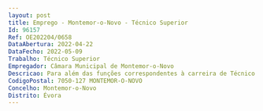 ```yaml
--- 
layout: post
title: Emprego - Montemor-o-Novo - Técnico Superior
Id: 96157
Ref: OE202204/0658
DataAbertura: 2022-04-22
DataFecho: 2022-05-09
Trabalho: Técnico Superior
Empregador: Câmara Municipal de Montemor-o-Novo
Descricao: Para além das funções correspondentes à carreira de Técnico Superior e categoria de Técnico Superior constantes do mapa anexo à LGTFP, compete lhe desempenhar, designadamente, as seguintes funções Funções consultivas, de estudo, planeamento, programação, avaliação e aplicação de métodos e processos de natureza técnica e ou científica, que fundamentam e preparam a decisão, elaborando, autonomamente ou em grupo, pareceres e projetos, com diversos graus de complexidade, e exercidas com responsabilidade e autonomia técnica. A título de exemplo  Domínio dos referenciais legais e normativos sobre alimentação e nutrição (regulamentos, linhas de orientação e valores de referência nutricionais, entre outros)  Estabelecer e implementar procedimentos operacionais de acordo com os referenciais legais e normativos no contexto do serviço de alimentação nos refeitórios escolares Assessorar e validar a conceção e o desenvolvimento de estruturas e infraestruturas relacionadas com circuitos de produção e fornecimento de refeições, adequando as às necessidades, legislação e recomendações em vigor Formulação e avaliação de planos de ementas escolares adequados, tendo em conta as linhas de orientação nutricional, sustentabilidade, recursos disponíveis e meio ambiente sociocultural e as obrigações contratuais com os fornecedores  Elaborar e gerir a documentação relativa a  listas de capitações  fichas técnicas  declaração nutricional  alergénios  informação ao consumidor  rendimento e custo da oferta alimentar  especificações da matéria prima  sistema de rastreabilidade  gestão de reclamações e situações de emergência, entre outros  Gestão do processo de aquisição de géneros alimentícios de acordo com os requisitos legais e com a sua sustentabilidade, cumprindo os parâmetros nutricionais, da qualidade e da segurança.A descrição do conteúdo funcional não prejudica a atribuição ao trabalhador de funções que lhe sejam afins ou funcionalmente ligadas, para as quais o trabalhador detenha a qualificação profissional adequada e que não impliquem desvalorização profissional, nos termos do disposto no art.º 81º da LGTFP.
CodigoPostal: 7050-127 MONTEMOR-O-NOVO
Concelho: Montemor-o-Novo
Distrito: Évora
--- 
```

